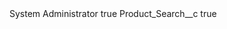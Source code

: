 <?xml version="1.0" encoding="UTF-8"?>
<CustomMetadata xmlns="http://soap.sforce.com/2006/04/metadata" xmlns:xsi="http://www.w3.org/2001/XMLSchema-instance" xmlns:xsd="http://www.w3.org/2001/XMLSchema">
    <label>System Administrator</label>
    <protected>true</protected>
    <values>
        <field>Product_Search__c</field>
        <value xsi:type="xsd:boolean">true</value>
    </values>
</CustomMetadata>
